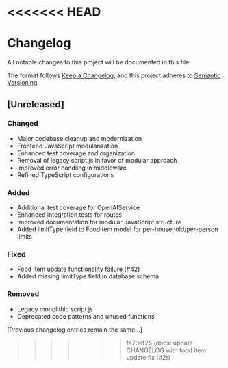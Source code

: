 <<<<<<< HEAD
=======
# Changelog
All notable changes to this project will be documented in this file.

The format follows [Keep a Changelog](https://keepachangelog.com/en/1.0.0/),
and this project adheres to [Semantic Versioning](https://semver.org/spec/v2.0.0.html).

## [Unreleased]
### Changed
- Major codebase cleanup and modernization
- Frontend JavaScript modularization
- Enhanced test coverage and organization
- Removal of legacy script.js in favor of modular approach
- Improved error handling in middleware
- Refined TypeScript configurations

### Added
- Additional test coverage for OpenAIService
- Enhanced integration tests for routes
- Improved documentation for modular JavaScript structure
- Added limitType field to FoodItem model for per-household/per-person limits

### Fixed
- Food item update functionality failure (#42)
- Added missing limitType field in database schema

### Removed
- Legacy monolithic script.js
- Deprecated code patterns and unused functions

[Previous changelog entries remain the same...]
>>>>>>> fe70df25 (docs: update CHANGELOG with food item update fix (#2))
